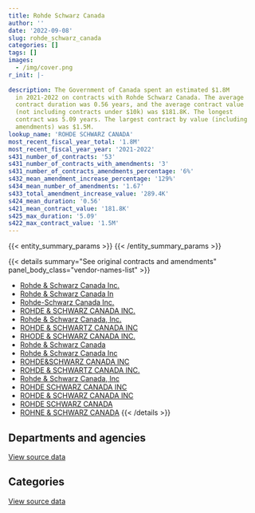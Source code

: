 ```yaml
---
title: Rohde Schwarz Canada
author: ''
date: '2022-09-08'
slug: rohde_schwarz_canada
categories: []
tags: []
images:
  - /img/cover.png
r_init: |-
  
description: The Government of Canada spent an estimated $1.8M
  in 2021-2022 on contracts with Rohde Schwarz Canada. The average
  contract duration was 0.56 years, and the average contract value
  (not including contracts under $10k) was $181.8K. The longest
  contract was 5.09 years. The largest contract by value (including
  amendments) was $1.5M.
lookup_name: 'ROHDE SCHWARZ CANADA'
most_recent_fiscal_year_total: '1.8M'
most_recent_fiscal_year_year: '2021-2022'
s431_number_of_contracts: '53'
s431_number_of_contracts_with_amendments: '3'
s431_number_of_contracts_amendments_percentage: '6%'
s432_mean_amendment_increase_percentage: '129%'
s434_mean_number_of_amendments: '1.67'
s433_total_amendment_increase_value: '289.4K'
s424_mean_duration: '0.56'
s421_mean_contract_value: '181.8K'
s425_max_duration: '5.09'
s422_max_contract_value: '1.5M'
---
```


<script src="/rmarkdown-libs/htmlwidgets/htmlwidgets.js"></script>
<link href="/rmarkdown-libs/datatables-css/datatables-crosstalk.css" rel="stylesheet" />
<script src="/rmarkdown-libs/datatables-binding/datatables.js"></script>
<script src="/rmarkdown-libs/jquery/jquery-3.6.0.min.js"></script>
<link href="/rmarkdown-libs/dt-core-bootstrap/css/dataTables.bootstrap.min.css" rel="stylesheet" />
<link href="/rmarkdown-libs/dt-core-bootstrap/css/dataTables.bootstrap.extra.css" rel="stylesheet" />
<script src="/rmarkdown-libs/dt-core-bootstrap/js/jquery.dataTables.min.js"></script>
<script src="/rmarkdown-libs/dt-core-bootstrap/js/dataTables.bootstrap.min.js"></script>
<link href="/rmarkdown-libs/crosstalk/css/crosstalk.min.css" rel="stylesheet" />
<script src="/rmarkdown-libs/crosstalk/js/crosstalk.min.js"></script>
<script src="/rmarkdown-libs/htmlwidgets/htmlwidgets.js"></script>
<link href="/rmarkdown-libs/datatables-css/datatables-crosstalk.css" rel="stylesheet" />
<script src="/rmarkdown-libs/datatables-binding/datatables.js"></script>
<script src="/rmarkdown-libs/jquery/jquery-3.6.0.min.js"></script>
<link href="/rmarkdown-libs/dt-core-bootstrap/css/dataTables.bootstrap.min.css" rel="stylesheet" />
<link href="/rmarkdown-libs/dt-core-bootstrap/css/dataTables.bootstrap.extra.css" rel="stylesheet" />
<script src="/rmarkdown-libs/dt-core-bootstrap/js/jquery.dataTables.min.js"></script>
<script src="/rmarkdown-libs/dt-core-bootstrap/js/dataTables.bootstrap.min.js"></script>
<link href="/rmarkdown-libs/crosstalk/css/crosstalk.min.css" rel="stylesheet" />
<script src="/rmarkdown-libs/crosstalk/js/crosstalk.min.js"></script>

{{< entity_summary_params >}}
{{< /entity_summary_params >}}

{{< details summary="See original contracts and amendments" panel_body_class="vendor-names-list" >}}
- [Rohde & Schwarz Canada Inc.](https://search.open.canada.ca/en/ct/?sort=contract_value_f%20desc&page=1&search_text=%22Rohde%20%26%20Schwarz%20Canada%20Inc.%22)
- [Rohde & Schwarz Canada In](https://search.open.canada.ca/en/ct/?sort=contract_value_f%20desc&page=1&search_text=%22Rohde%20%26%20Schwarz%20Canada%20In%22)
- [Rohde-Schwarz Canada Inc.](https://search.open.canada.ca/en/ct/?sort=contract_value_f%20desc&page=1&search_text=%22Rohde-Schwarz%20Canada%20Inc.%22)
- [ROHDE & SCHWARZ CANADA INC.](https://search.open.canada.ca/en/ct/?sort=contract_value_f%20desc&page=1&search_text=%22ROHDE%20%26%20SCHWARZ%20CANADA%20INC.%22)
- [Rohde & Schwarz Canada, Inc.](https://search.open.canada.ca/en/ct/?sort=contract_value_f%20desc&page=1&search_text=%22Rohde%20%26%20Schwarz%20Canada%2c%20Inc.%22)
- [ROHDE & SCHWARTZ CANADA INC](https://search.open.canada.ca/en/ct/?sort=contract_value_f%20desc&page=1&search_text=%22ROHDE%20%26%20SCHWARTZ%20CANADA%20INC%22)
- [RHODE & SCHWARZ CANADA INC.](https://search.open.canada.ca/en/ct/?sort=contract_value_f%20desc&page=1&search_text=%22RHODE%20%26%20SCHWARZ%20CANADA%20INC.%22)
- [Rohde & Schwarz Canada](https://search.open.canada.ca/en/ct/?sort=contract_value_f%20desc&page=1&search_text=%22Rohde%20%26%20Schwarz%20Canada%22)
- [Rohde & Schwarz Canada Inc](https://search.open.canada.ca/en/ct/?sort=contract_value_f%20desc&page=1&search_text=%22Rohde%20%26%20Schwarz%20Canada%20Inc%22)
- [ROHDE&SCHWARZ CANADA INC](https://search.open.canada.ca/en/ct/?sort=contract_value_f%20desc&page=1&search_text=%22ROHDE%26SCHWARZ%20CANADA%20INC%22)
- [ROHDE & SCHWARTZ CANADA INC.](https://search.open.canada.ca/en/ct/?sort=contract_value_f%20desc&page=1&search_text=%22ROHDE%20%26%20SCHWARTZ%20CANADA%20INC.%22)
- [Rohde & Schwarz Canada, Inc](https://search.open.canada.ca/en/ct/?sort=contract_value_f%20desc&page=1&search_text=%22Rohde%20%26%20Schwarz%20Canada%2c%20Inc%22)
- [ROHDE SCHWARZ CANADA INC](https://search.open.canada.ca/en/ct/?sort=contract_value_f%20desc&page=1&search_text=%22ROHDE%20SCHWARZ%20CANADA%20INC%22)
- [ROHDE & SCHWARZ CANADA INC](https://search.open.canada.ca/en/ct/?sort=contract_value_f%20desc&page=1&search_text=%22ROHDE%20%26%20SCHWARZ%20CANADA%20INC%22)
- [ROHDE SCHWARZ CANADA](https://search.open.canada.ca/en/ct/?sort=contract_value_f%20desc&page=1&search_text=%22ROHDE%20SCHWARZ%20CANADA%22)
- [ROHNE & SCHWARZ CANADA](https://search.open.canada.ca/en/ct/?sort=contract_value_f%20desc&page=1&search_text=%22ROHNE%20%26%20SCHWARZ%20CANADA%22)
{{< /details >}}

## Departments and agencies

<div id="htmlwidget-1" style="width:100%;height:auto;" class="datatables html-widget"></div>
<script type="application/json" data-for="htmlwidget-1">{"x":{"style":"bootstrap","filter":"none","vertical":false,"data":[["<a href=\"/departments/dfo-mpo/\">Fisheries and Oceans Canada<\/a>","<a href=\"/departments/dnd-mdn/\">National Defence<\/a>","<a href=\"/departments/ec/\">Environment and Climate Change Canada<\/a>","<a href=\"/departments/ic/\">Innovation, Science and Economic Development Canada<\/a>","<a href=\"/departments/lac-bac/\">Library and Archives Canada<\/a>","<a href=\"/departments/nfb-onf/\">National Film Board<\/a>","<a href=\"/departments/rcmp-grc/\">Royal Canadian Mounted Police<\/a>"],[null,1718166.17,null,620616.62,2747.97,336607.37,71107.62],[null,785512.81,12654.48,68791.16,20577.78,22859.73,71302.43],[161838.6,88665.22,null,838456.69,null,120171.66,494166.02],[450423.75,1080451.9,null,22105.51,null,24603.12,183896.07]],"container":"<table class=\"table table-striped table-hover row-border order-column display\">\n  <thead>\n    <tr>\n      <th>Department<\/th>\n      <th>2018-2019<\/th>\n      <th>2019-2020<\/th>\n      <th>2020-2021<\/th>\n      <th>2021-2022<\/th>\n    <\/tr>\n  <\/thead>\n<\/table>","options":{"order":[[4,"desc"]],"pageLength":10,"autoWidth":true,"columnDefs":[{"targets":1,"render":"function(data, type, row, meta) {\n    return type !== 'display' ? data : DTWidget.formatCurrency(data, \"$\", 2, 3, \",\", \".\", true, null);\n  }"},{"targets":2,"render":"function(data, type, row, meta) {\n    return type !== 'display' ? data : DTWidget.formatCurrency(data, \"$\", 2, 3, \",\", \".\", true, null);\n  }"},{"targets":3,"render":"function(data, type, row, meta) {\n    return type !== 'display' ? data : DTWidget.formatCurrency(data, \"$\", 2, 3, \",\", \".\", true, null);\n  }"},{"targets":4,"render":"function(data, type, row, meta) {\n    return type !== 'display' ? data : DTWidget.formatCurrency(data, \"$\", 2, 3, \",\", \".\", true, null);\n  }"},{"width":"16%","targets":[1,2,3,4]},{"className":"dt-right","targets":[1,2,3,4]}],"orderClasses":false}},"evals":["options.columnDefs.0.render","options.columnDefs.1.render","options.columnDefs.2.render","options.columnDefs.3.render"],"jsHooks":[]}</script>
<p class="text-right">
<a href="https://github.com/GoC-Spending/contracts-data/tree/main/data/out/vendors/rohde_schwarz_canada/summary_by_fiscal_year_by_department.csv" class="source-data-link btn btn-link">View source data</a>
</p>

## Categories

<div id="htmlwidget-2" style="width:100%;height:auto;" class="datatables html-widget"></div>
<script type="application/json" data-for="htmlwidget-2">{"x":{"style":"bootstrap","filter":"none","vertical":false,"data":[["<a href=\"/categories/facilities_and_construction/\">Facilities and construction<\/a>","<a href=\"/categories/defence/\">Defence<\/a>","<a href=\"/categories/information_technology/\">Information technology<\/a>","<a href=\"/categories/industrial_products_and_services/\">Industrial products and services<\/a>"],[14949.9,1698425.97,421418.3,614451.57],[31825.55,544883.11,151705.55,253284.18],[null,68425.97,1029735.97,605136.25],[null,370672.25,311205.24,1079602.85]],"container":"<table class=\"table table-striped table-hover row-border order-column display\">\n  <thead>\n    <tr>\n      <th>Category<\/th>\n      <th>2018-2019<\/th>\n      <th>2019-2020<\/th>\n      <th>2020-2021<\/th>\n      <th>2021-2022<\/th>\n    <\/tr>\n  <\/thead>\n<\/table>","options":{"order":[[4,"desc"]],"dom":"t","pageLength":30,"autoWidth":true,"columnDefs":[{"targets":1,"render":"function(data, type, row, meta) {\n    return type !== 'display' ? data : DTWidget.formatCurrency(data, \"$\", 2, 3, \",\", \".\", true, null);\n  }"},{"targets":2,"render":"function(data, type, row, meta) {\n    return type !== 'display' ? data : DTWidget.formatCurrency(data, \"$\", 2, 3, \",\", \".\", true, null);\n  }"},{"targets":3,"render":"function(data, type, row, meta) {\n    return type !== 'display' ? data : DTWidget.formatCurrency(data, \"$\", 2, 3, \",\", \".\", true, null);\n  }"},{"targets":4,"render":"function(data, type, row, meta) {\n    return type !== 'display' ? data : DTWidget.formatCurrency(data, \"$\", 2, 3, \",\", \".\", true, null);\n  }"},{"width":"16%","targets":[1,2,3,4]},{"className":"dt-right","targets":[1,2,3,4]}],"orderClasses":false,"lengthMenu":[10,25,30,50,100]}},"evals":["options.columnDefs.0.render","options.columnDefs.1.render","options.columnDefs.2.render","options.columnDefs.3.render"],"jsHooks":[]}</script>
<p class="text-right">
<a href="https://github.com/GoC-Spending/contracts-data/tree/main/data/out/vendors/rohde_schwarz_canada/summary_by_fiscal_year_by_category.csv" class="source-data-link btn btn-link">View source data</a>
</p>
